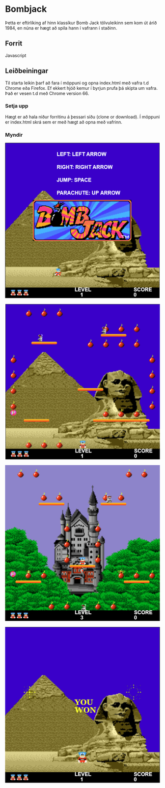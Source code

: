# Bombjack
Þetta er eftirlíking af hinn klassíkur Bomb Jack  tölvuleikinn sem kom út árið 1984, en núna er hægt að spila hann í vafrann í staðinn. 

## Forrit 
Javascript

## Leiðbeiningar
Til starta leikin þarf að fara í möppuni og opna index.html með vafra t.d Chrome eða Firefox.
Ef ekkert hjóð kemur í byrjun prufa þá skipta um vafra. Það er vesen t.d með Chrome version 66.

### Setja upp
Hægt er að hala niður forritinu á þessari síðu (clone or download). 
Í möppuni er index.html skrá sem er með hægt að opna með vafrinn.

### Myndir

![Alt tag](https://raw.githubusercontent.com/mej3hi/screenshot/master/myndBJ1.PNG)


![Alt tag](https://raw.githubusercontent.com/mej3hi/screenshot/master/myndBJ2.PNG)


![Alt tag](https://raw.githubusercontent.com/mej3hi/screenshot/master/myndBJ3.PNG)


![Alt tag](https://raw.githubusercontent.com/mej3hi/screenshot/master/myndBJ4.PNG)
